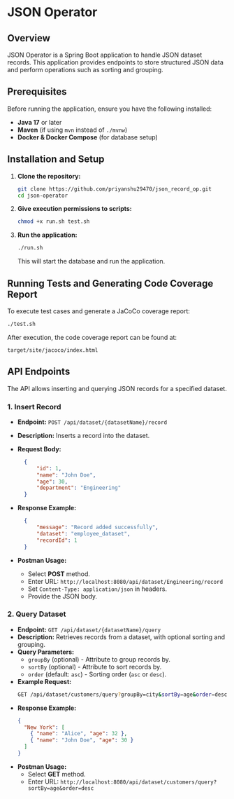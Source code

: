 # JSON Operator

## Overview
JSON Operator is a Spring Boot application to handle JSON dataset records. This application provides endpoints to store structured JSON data and perform operations such as sorting and grouping.

## Prerequisites
Before running the application, ensure you have the following installed:

- **Java 17** or later
- **Maven** (if using `mvn` instead of `./mvnw`)
- **Docker & Docker Compose** (for database setup)

## Installation and Setup
1. **Clone the repository:**
   ```sh
   git clone https://github.com/priyanshu29470/json_record_op.git
   cd json-operator
   ```

2. **Give execution permissions to scripts:**
   ```sh
   chmod +x run.sh test.sh
   ```

3. **Run the application:**
   ```sh
   ./run.sh
   ```
   This will start the database and run the application.

## Running Tests and Generating Code Coverage Report
To execute test cases and generate a JaCoCo coverage report:

```sh
./test.sh
```

After execution, the code coverage report can be found at:

```
target/site/jacoco/index.html
```


## API Endpoints
The API allows inserting and querying JSON records for a specified dataset.

### 1. Insert Record
- **Endpoint:** `POST /api/dataset/{datasetName}/record`
- **Description:** Inserts a record into the dataset.
- **Request Body:**
  ```json
    {
        "id": 1,
        "name": "John Doe",
        "age": 30,
        "department": "Engineering"
    }
  ```
- **Response Example:**
  ```json
    {
        "message": "Record added successfully",
        "dataset": "employee_dataset",
        "recordId": 1
    }
  ```

- **Postman Usage:**
  - Select **POST** method.
  - Enter URL: `http://localhost:8080/api/dataset/Engineering/record`
  - Set `Content-Type: application/json` in headers.
  - Provide the JSON body.

### 2. Query Dataset
- **Endpoint:** `GET /api/dataset/{datasetName}/query`
- **Description:** Retrieves records from a dataset, with optional sorting and grouping.
- **Query Parameters:**
  - `groupBy` (optional) - Attribute to group records by.
  - `sortBy` (optional) - Attribute to sort records by.
  - `order` (default: `asc`) - Sorting order (`asc` or `desc`).
- **Example Request:**
  ```sh
  GET /api/dataset/customers/query?groupBy=city&sortBy=age&order=desc
  ```
- **Response Example:**
  ```json
  {
    "New York": [
      { "name": "Alice", "age": 32 },
      { "name": "John Doe", "age": 30 }
    ]
  }
  ```
- **Postman Usage:**
  - Select **GET** method.
  - Enter URL: `http://localhost:8080/api/dataset/customers/query?sortBy=age&order=desc`


